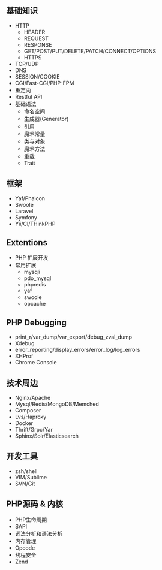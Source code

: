 ## 基础知识

- HTTP
    - HEADER
    - REQUEST
    - RESPONSE
    - GET/POST/PUT/DELETE/PATCH/CONNECT/OPTIONS
    - HTTPS
- TCP/UDP
- DNS
- SESSION/COOKIE
- CGI/Fast-CGI/PHP-FPM
- 重定向
- Restful API
- 基础语法
    - 命名空间
    - 生成器(Generator)
    - 引用
    - 魔术常量
    - 类与对象
    - 魔术方法
    - 重载
    - Trait


## 框架

- Yaf/Phalcon
- Swoole
- Laravel
- Symfony
- Yii/CI/THinkPHP

## Extentions

- PHP 扩展开发
- 常用扩展
    - mysqli
    - pdo_mysql
    - phpredis
    - yaf
    - swoole
    - opcache

## PHP Debugging
- print_r/var_dump/var_export/debug_zval_dump
- Xdebug
- error_reporting/display_errors/error_log/log_errors
- XHProf
- Chrome Console

## 技术周边

- Nginx/Apache
- Mysql/Redis/MongoDB/Memched
- Composer
- Lvs/Haproxy
- Docker
- Thrift/Grpc/Yar
- Sphinx/Solr/Elasticsearch

## 开发工具
- zsh/shell
- VIM/Sublime
- SVN/Git

## PHP源码 & 内核

- PHP生命周期
- SAPI
- 词法分析和语法分析
- 内存管理
- Opcode
- 线程安全
- Zend

